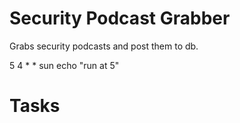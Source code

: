 # Security Podcast Grabber

Grabs security podcasts and post them to db.



5 4 * * sun echo "run at 5"


# Tasks